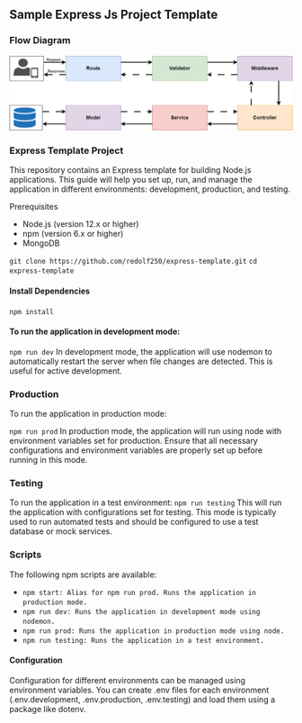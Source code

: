 ## Sample Express Js Project Template

### Flow Diagram
![Flow](https://github.com/redolf250/express-template/blob/main/template.png)

### Express Template Project
This repository contains an Express template for building Node.js applications. This guide will help you set up, run, and manage the application in different environments: development, production, and testing.

Prerequisites
- Node.js (version 12.x or higher)
- npm (version 6.x or higher)
- MongoDB

`git clone https://github.com/redolf250/express-template.git`
`cd express-template`

#### Install Dependencies
`npm install`

#### To run the application in development mode:
`npm run dev`
In development mode, the application will use nodemon to automatically restart the server when file changes are detected. This is useful for active development.

### Production
To run the application in production mode:

`npm run prod`
In production mode, the application will run using node with environment variables set for production. Ensure that all necessary configurations and environment variables are properly set up before running in this mode.

### Testing
To run the application in a test environment:
`npm run testing`
This will run the application with configurations set for testing. This mode is typically used to run automated tests and should be configured to use a test database or mock services.

### Scripts
The following npm scripts are available:

- `npm start: Alias for npm run prod. Runs the application in production mode.`
- `npm run dev: Runs the application in development mode using nodemon.`
- `npm run prod: Runs the application in production mode using node.`
- `npm run testing: Runs the application in a test environment.`

#### Configuration
Configuration for different environments can be managed using environment variables. You can create .env files for each environment (.env.development, .env.production, .env.testing) and load them using a package like dotenv.

